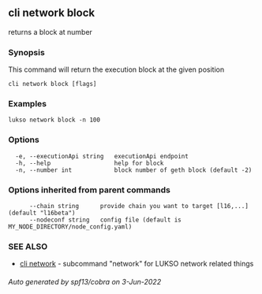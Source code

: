## cli network block

returns a block at number

### Synopsis

This command will return the execution block at the given position

```
cli network block [flags]
```

### Examples

```
lukso network block -n 100
```

### Options

```
  -e, --executionApi string   executionApi endpoint
  -h, --help                  help for block
  -n, --number int            block number of geth block (default -2)
```

### Options inherited from parent commands

```
      --chain string      provide chain you want to target [l16,...] (default "l16beta")
      --nodeconf string   config file (default is MY_NODE_DIRECTORY/node_config.yaml)
```

### SEE ALSO

* [cli network](cli_network.md)	 - subcommand "network" for LUKSO network related things

###### Auto generated by spf13/cobra on 3-Jun-2022
